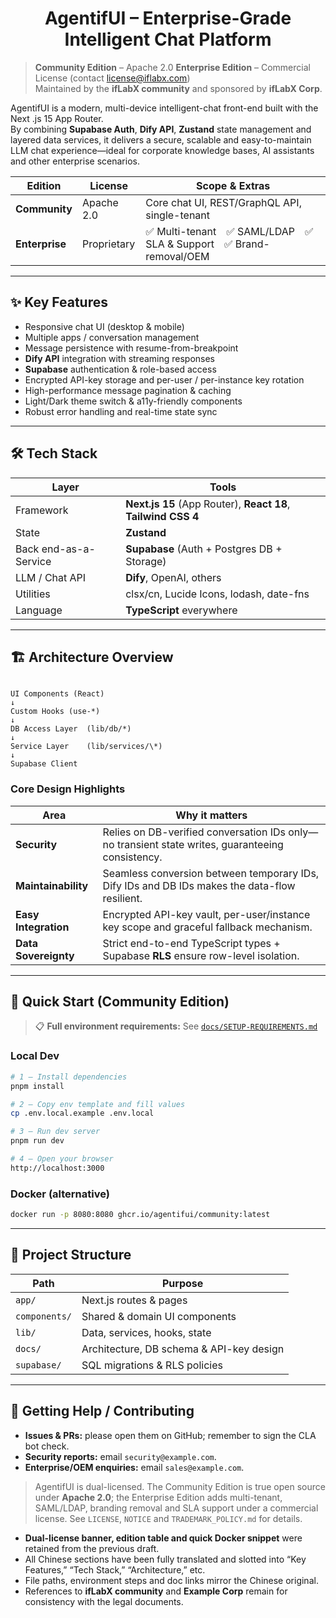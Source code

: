 <h1 align="center">AgentifUI – Enterprise-Grade Intelligent Chat Platform</h1>

> **Community Edition** – Apache 2.0
> **Enterprise Edition** – Commercial License (contact license@iflabx.com)  
> Maintained by the **ifLabX community** and sponsored by **ifLabX Corp**.

AgentifUI is a modern, multi-device intelligent-chat front-end built with the Next .js 15 App Router.  
By combining **Supabase Auth**, **Dify API**, **Zustand** state management and layered data services, it delivers a secure, scalable and easy-to-maintain LLM chat experience—ideal for corporate knowledge bases, AI assistants and other enterprise scenarios.

| Edition | License | Scope & Extras |
|---------|---------|----------------|
| **Community** | Apache 2.0 | Core chat UI, REST/GraphQL API, single-tenant |
| **Enterprise** | Proprietary | ✅ Multi-tenant ✅ SAML/LDAP ✅ SLA & Support ✅ Brand-removal/OEM |

---

## ✨ Key Features

- Responsive chat UI (desktop & mobile)
- Multiple apps / conversation management
- Message persistence with resume-from-breakpoint
- **Dify API** integration with streaming responses
- **Supabase** authentication & role-based access
- Encrypted API-key storage and per-user / per-instance key rotation
- High-performance message pagination & caching
- Light/Dark theme switch & a11y-friendly components
- Robust error handling and real-time state sync

---

## 🛠 Tech Stack

| Layer | Tools |
|-------|-------|
| Framework | **Next.js 15** (App Router), **React 18**, **Tailwind CSS 4** |
| State | **Zustand** |
| Back end-as-a-Service | **Supabase** (Auth + Postgres DB + Storage) |
| LLM / Chat API | **Dify**, OpenAI, others |
| Utilities | clsx/cn, Lucide Icons, lodash, date-fns |
| Language | **TypeScript** everywhere |

---

## 🏗 Architecture Overview

```

UI Components (React)
↓
Custom Hooks (use-*)
↓
DB Access Layer  (lib/db/*)
↓
Service Layer    (lib/services/\*)
↓
Supabase Client

````

### Core Design Highlights

| Area | Why it matters |
|------|----------------|
| **Security** | Relies on DB-verified conversation IDs only—no transient state writes, guaranteeing consistency. |
| **Maintainability** | Seamless conversion between temporary IDs, Dify IDs and DB IDs makes the data-flow resilient. |
| **Easy Integration** | Encrypted API-key vault, per-user/instance key scope and graceful fallback mechanism. |
| **Data Sovereignty** | Strict end-to-end TypeScript types + Supabase **RLS** ensure row-level isolation. |

---

## 🚀 Quick Start (Community Edition)

> 📋 **Full environment requirements:** See [`docs/SETUP-REQUIREMENTS.md`](./docs/SETUP-REQUIREMENTS.md)

### Local Dev

```bash
# 1 — Install dependencies
pnpm install

# 2 — Copy env template and fill values
cp .env.local.example .env.local

# 3 — Run dev server
pnpm run dev

# 4 — Open your browser
http://localhost:3000
````

### Docker (alternative)

```bash
docker run -p 8080:8080 ghcr.io/agentifui/community:latest
```

---

## 📂 Project Structure

| Path          | Purpose                                  |
| ------------- | ---------------------------------------- |
| `app/`        | Next.js routes & pages                   |
| `components/` | Shared & domain UI components            |
| `lib/`        | Data, services, hooks, state             |
| `docs/`       | Architecture, DB schema & API-key design |
| `supabase/`   | SQL migrations & RLS policies            |

---

## 🤝 Getting Help / Contributing

* **Issues & PRs:** please open them on GitHub; remember to sign the CLA bot check.
* **Security reports:** email `security@example.com`.
* **Enterprise/OEM enquiries:** email `sales@example.com`.

> AgentifUI is dual-licensed. The Community Edition is true open source under **Apache 2.0**; the Enterprise Edition adds multi-tenant, SAML/LDAP, branding removal and SLA support under a commercial license. See `LICENSE`, `NOTICE` and `TRADEMARK_POLICY.md` for details.



- **Dual-license banner, edition table and quick Docker snippet** were retained from the previous draft.  
- All Chinese sections have been fully translated and slotted into “Key Features,” “Tech Stack,” “Architecture,” etc.  
- File paths, environment steps and doc links mirror the Chinese original.  
- References to **ifLabX community** and **Example Corp** remain for consistency with the legal documents.
```
